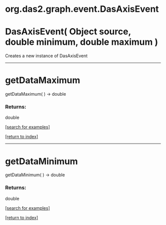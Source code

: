# org.das2.graph.event.DasAxisEvent



# DasAxisEvent( Object source, double minimum, double maximum )
Creates a new instance of DasAxisEvent

***
<a name="getDataMaximum"></a>
# getDataMaximum
getDataMaximum(  ) &rarr; double



### Returns:
double


<a href="https://github.com/autoplot/dev/search?q=getDataMaximum&unscoped_q=getDataMaximum">[search for examples]</a>

<a href="https://github.com/autoplot/documentation/blob/master/javadoc/index-all.md">[return to index]</a>

***
<a name="getDataMinimum"></a>
# getDataMinimum
getDataMinimum(  ) &rarr; double



### Returns:
double


<a href="https://github.com/autoplot/dev/search?q=getDataMinimum&unscoped_q=getDataMinimum">[search for examples]</a>

<a href="https://github.com/autoplot/documentation/blob/master/javadoc/index-all.md">[return to index]</a>

